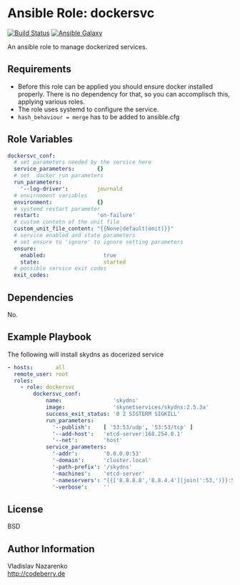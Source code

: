 Ansible Role: dockersvc
=========
[![Build Status](https://travis-ci.org/codecap/ansible-role-dockersvc.svg?branch=master)](https://travis-ci.org/codecap/ansible-role-dockersvc)
[![Ansible Galaxy](https://img.shields.io/badge/galaxy-codecap.dockersvc-blue.svg)](https://galaxy.ansible.com/codecap/dockersvc)

An ansible role to manage dockerized services.

Requirements
------------

* Before this role can be applied you should ensure docker installed properly. There is no dependency for that, so you can accomplisch this, applying various roles.
* The role uses systemd to configure the service.
* ```hash_behaviour = merge``` has to be added to ansible.cfg

Role Variables
--------------

```yaml
dockersvc_conf:
  # set parameters needed by the service here
  service_parameters:       {}
  # set  docker run parameters
  run_parameters:
    '--log-driver':         journald
  # envirnoment variables
  environment:              {}
  # systemd restart parameter
  restart:                  'on-failure'
  # custom contetn of the unit file
  custom_unit_file_content: "{{None|default(omit)}}"
  # service enabled and state parameters
  # set ensure to 'ignore' to ignore setting parameters
  ensure:
    enabled:                  true
    state:                    started
  # possible service exit codes
  exit_codes:
```
Dependencies
------------

No.

Example Playbook
----------------
The following will install skydns as docerized service

```yaml
- hosts:       all
  remote_user: root
  roles:
    - role: dockersvc
        dockersvc_conf:
            name:                'skydns'
            image:               'skynetservices/skydns:2.5.3a'
            success_exit_status: '0 2 SIGTERM SIGKILL'
            run_parameters:
              '--publish':    [ '53:53/udp', '53:53/tcp' ]
              '--add-host':   'etcd-server:168.254.0.1'
              '--net':        'host'
            service_parameters:
              '-addr':        '0.0.0.0:53'
              '-domain':      'cluster.local'
              '-path-prefix': '/skydns'
              '-machines':    'etcd-server'
              '-nameservers': "{{['8.8.8.8','8.8.4.4']|join(':53,')}}:53"
              '-verbose':     ''
```

License
-------

BSD

Author Information
------------------

Vladislav Nazarenko  
http://codeberry.de


